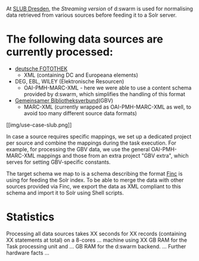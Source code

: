 At [SLUB Dresden](http://www.slub-dresden.de), the *Streaming version* of d:swarm is used for normalising data retrieved from various sources before feeding it to a Solr server.

# The following data sources are currently processed:

* [deutsche FOTOTHEK](http://www.deutschefotothek.de)
  * XML (containing DC and Europeana elements)
* DEG, EBL, WILEY (Elektronische Resourcen)
  * OAI-PMH-MARC-XML - here we were able to use a content schema provided by d:swarm, which simplifies the handling of this format
* [Gemeinsamer Bibliotheksverbund](http://www.gbv.de/)(GBV)
  * MARC-XML (currently wrapped as OAI-PMH-MARC-XML as well, to avoid too many different source data formats)

[[img/use-case-slub.png]]

In case a source requires specific mappings, we set up a dedicated project per source and combine the mappings during the task execution. For example, for processing the GBV data, we use the general OAI-PMH-MARC-XML mappings and those from an extra project "GBV extra", which serves for setting GBV-specific constants.

The target schema we map to is a schema describing the format [Finc](https://finc.info/de/) is using for feeding the Solr index. To be able to merge the data with other sources provided via Finc, we export the data as XML compliant to this schema and import it to Solr using Shell scripts.

# Statistics
Processing all data sources takes XX seconds for XX records (containing XX statements at total) on a 8-cores ... machine using XX GB RAM for the Task processing unit and ... GB RAM for the d:swarm backend.
... Further hardware facts ...

<!-- screenshot quell-daten ? --> 

<!-- screenshot komplexe transformation --> 

<!-- screenshot export solr xml --> 

<!-- screenshot solr import results --> 

<!-- screenshot metrics view evtl. --> 